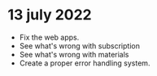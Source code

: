# 13 july 2022

- Fix the web apps.
- See what's wrong with subscription
- See what's wrong with materials
- Create a proper error handling system.
